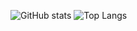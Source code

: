 ![GitHub stats](https://github-readme-stats.vercel.app/api?username=sphis-Sinco&show_icons=true&show=reviews,discussions_started,discussions_answered,prs_merged,prs_merged_percentage)
![Top Langs](https://github-readme-stats.vercel.app/api/top-langs/?username=sphis-Sinco&langs_count=5)
